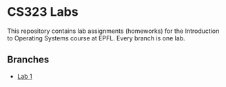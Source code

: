 # CS323 Labs

This repository contains lab assignments (homeworks) for the Introduction to Operating Systems course at EPFL.
Every branch is one lab.

## Branches

* [Lab 1](https://gitlab.epfl.ch/cs323/labs/-/tree/lab1)
